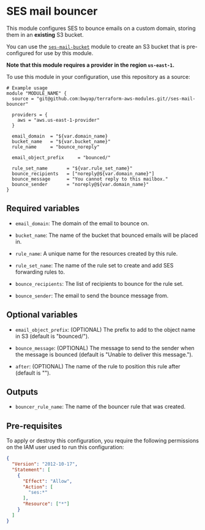 # SES mail bouncer

This module configures SES to bounce emails on a custom domain, storing them in an **existing** S3 bucket.

You can use the [`ses-mail-bucket`](https://github.com/bwyap/terraform-aws-modules/tree/master/ses-mail-bucket) module to create an S3 bucket that is pre-configured for use by this module.

**Note that this module requires a provider in the region `us-east-1`.**

To use this module in your configuration, use this repository as a source:

```hcl
# Example usage
module "MODULE_NAME" {
  source = "git@github.com:bwyap/terraform-aws-modules.git//ses-mail-bouncer"

  providers = {
    aws = "aws.us-east-1-provider"
  }

  email_domain  = "${var.domain_name}
  bucket_name   = "${var.bucket_name}"
  rule_name     = "bounce_noreply"

  email_object_prefix     = "bounced/"

  rule_set_name       = "${var.rule_set_name}"
  bounce_recipients   = ["noreply@${var.domain_name}"]
  bounce_message      = "You cannot reply to this mailbox."
  bounce_sender       = "noreply@${var.domain_name}"
}
```

## Required variables

- `email_domain`: The domain of the email to bounce on.

- `bucket_name`: The name of the bucket that bounced emails will be placed in.

- `rule_name`: A unique name for the resources created by this rule.

- `rule_set_name`: The name of the rule set to create and add SES forwarding rules to.

- `bounce_recipients`: The list of recipients to bounce for the rule set.

- `bounce_sender`: The email to send the bounce message from.


## Optional variables

- `email_object_prefix`: (OPTIONAL) The prefix to add to the object name in S3 (default is "bounced/").

- `bounce_message`: (OPTIONAL) The message to send to the sender when the message is bounced (default is "Unable to deliver this message.").

- `after`: (OPTIONAL) The name of the rule to position this rule after (default is "").


## Outputs

- `bouncer_rule_name`: The name of the bouncer rule that was created.


## Pre-requisites

To apply or destroy this configuration, you require the following permissions on the IAM user used to run this configuration:

```json
{
  "Version": "2012-10-17",
  "Statement": [
    {
      "Effect": "Allow",
      "Action": [
        "ses:*"
      ],
      "Resource": ["*"]
    }
  ]
}
```
